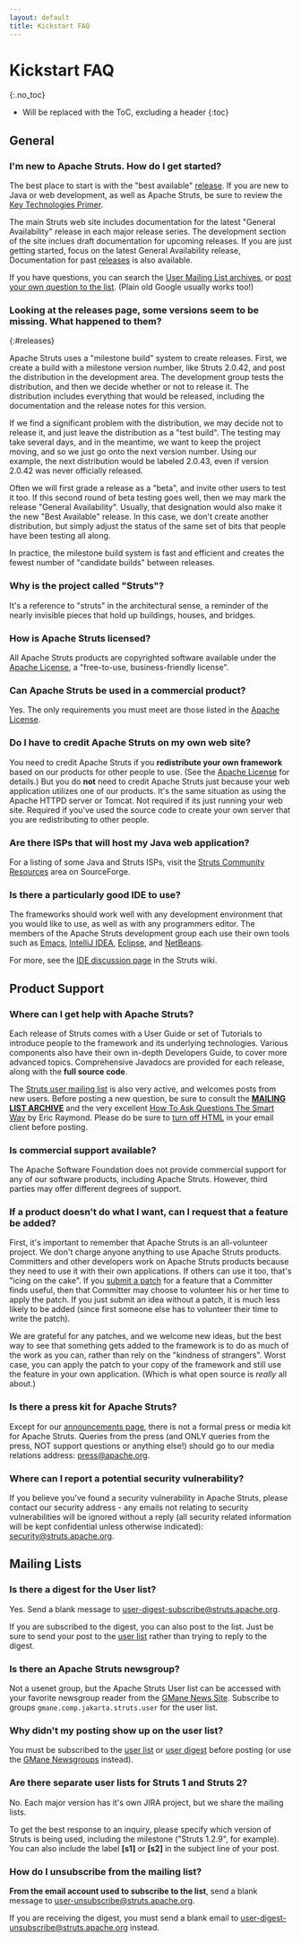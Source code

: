 ```yaml
---
layout: default
title: Kickstart FAQ
---
```


# Kickstart FAQ
{:.no_toc}

* Will be replaced with the ToC, excluding a header
{:toc}

## General

### I'm new to Apache Struts. How do I get started?

The best place to start is with the "best available" [release](releases.html).
If you are new to Java or web development, as well as Apache Struts, be sure to review the
[Key Technologies Primer](primer.html).

The main Struts web site includes documentation for the latest "General Availability" release
in each major release series. The development section of the site inclues draft documentation
for upcoming releases. If you are just getting started, focus on the latest General
Availability release, Documentation for past [releases](releases.html) is also available.

If you have questions, you can search the [User Mailing List archives](mail.html#archives),
or [post your own question to the list](mail.html). (Plain old Google usually works too!)

### Looking at the releases page, some versions seem to be missing. What happened to them?
{:#releases}

Apache Struts uses a "milestone build" system to create releases. First, we create a build
with a milestone version number, like Struts 2.0.42, and post the distribution in the development area.
The development group tests the distribution, and then we decide whether or not to release it.
The distribution includes everything that would be released, including the documentation and the release notes
for this version.

If we find a significant problem with the distribution, we may decide not to release it, and just leave
the distribution as a "test build". The testing may take several days, and in the meantime, we want to keep
the project moving, and so we just go onto the next version number.
Using our example, the next distribution would be labeled 2.0.43, even if version 2.0.42 was never officially
released.

Often we will first grade a release as a "beta", and invite other users to test it too. If this second
round of beta testing goes well, then we may mark the release "General Availability".
Usually, that designation would also make it the new "Best Available" release. In this case, we don't create
another distribution, but simply adjust the status of the same set of bits that people have been testing all along.

In practice, the milestone build system is fast and efficient and creates the fewest number of "candidate builds"
between releases.

### Why is the project called "Struts"?

It's a reference to "struts" in the architectural sense, a reminder of the nearly invisible pieces that hold up
buildings, houses, and bridges.

### How is Apache Struts licensed?

All Apache Struts products are copyrighted software available under the [Apache License](http://www.apache.org/licenses),
a &quot;free-to-use, business-friendly license&quot;.

### Can Apache Struts be used in a commercial product?

Yes. The only requirements you must meet are those listed in the [Apache License](http://www.apache.org/licenses).

### Do I have to credit Apache Struts on my own web site?

You need to credit Apache Struts if you **redistribute your own framework** based on our products
for other people to use. (See the [Apache License](http://www.apache.org/LICENSE) for details.)
But you do **not** need to credit Apache Struts just because your web application utilizes one of our products.
It's the same situation as using the Apache HTTPD server or Tomcat. Not required if its just running your web site.
Required if you've used the source code to create your own server that you are redistributing to other people.

### Are there ISPs that will host my Java web application?

For a listing of some Java and Struts ISPs, visit the [Struts Community Resources](http://struts.sf.net/community/index.html)
area on SourceForge.

### Is there a particularly good IDE to use?

The frameworks should work well with any development environment that you would like to use, as well as with any
programmers editor. The members of the Apache Struts development group each use their own tools such as
[Emacs](http://www.gnu.org/software/emacs/emacs.html), [IntelliJ IDEA](http://www.jetbrains.com/idea/),
[Eclipse](http://www.eclipse.org/), and [NetBeans](http://www.netbeans.org/).

For more, see the [IDE discussion page](http://wiki.apache.org/struts/StrutsMyFavoriteIDE) in the Struts wiki.

## Product Support

### Where can I get help with Apache Struts?

Each release of Struts comes with a User Guide or set of Tutorials to introduce people to the framework
and its underlying technologies. Various components also have their own in-depth Developers Guide, to cover
more advanced topics. Comprehensive Javadocs are provided for each release, along with the **full source code**.

The [Struts user mailing list](mail.html) is also very active, and welcomes posts from new users. Before
posting a new question, be sure to consult the **[MAILING LIST ARCHIVE](mail.html#Archives)**
and the very excellent [How To Ask Questions The Smart Way](http://www.catb.org/~esr/faqs/smart-questions.html)
by Eric Raymond. Please do be sure to [turn off HTML](http://expita.com/nomime.html) in your
email client before posting.

### Is commercial support available?

The Apache Software Foundation does not provide commercial support for any of our software products,
including Apache Struts. However, third parties may offer different degrees of support.

### If a product doesn't do what I want, can I request that a feature be added?

First, it's important to remember that Apache Struts is an all-volunteer project. We don't charge anyone
anything to use Apache Struts products. Committers and other developers work on Apache Struts products because
they need to use it with their own applications. If others can use it too, that's "icing on the cake".
If you [submit a patch](helping.html) for a feature that a Committer finds useful, then that
Committer may choose to volunteer his or her time to apply the patch.
If you just submit an idea without a patch, it is much less likely to be added (since first someone else has to
volunteer their time to write the patch).

We are grateful for any patches, and we welcome new ideas, but the best way to see that something gets added
to the framework is to do as much of the work as you can, rather than rely on the "kindness of strangers".
Worst case, you can apply the patch to your copy of the framework and still use the feature in your own application.
(Which is what open source is *really* all about.)

### Is there a press kit for Apache Struts?

Except for our [announcements page](announce.html), there is not a formal press or media kit for Apache Struts.
Queries from the press (and ONLY queries from the press, NOT support questions or anything else!)
should go to our media relations address: [press@apache.org](mailto:press@apache.org).

### Where can I report a potential security vulnerability?

If you believe you've found a security vulnerability in Apache Struts, please contact our security address - any
emails not relating to security vulnerabilities will be ignored without a reply (all security related information
will be kept confidential unless otherwise indicated): [security@struts.apache.org](mailto:security@struts.apache.org).

## Mailing Lists

### Is there a digest for the User list?

Yes. Send a blank message to [user-digest-subscribe@struts.apache.org](mailto:user-digest-subscribe@struts.apache.org).

If you are subscribed to the digest, you can also post to the list. Just be sure to send your post to
the [user list](mailto:user@struts.apache.org) rather than trying to reply to the digest.

### Is there an Apache Struts newsgroup?

Not a usenet group, but the Apache Struts User list can be accessed with your favorite newsgroup reader from
the [GMane News Site](http://news.gmane.org/). Subscribe to groups `gmane.comp.jakarta.struts.user`
for the user list.

### Why didn't my posting show up on the user list?

You must be subscribed to the [user list](mailto:user-subscribe@struts.apache.org) or
[user digest](mailto:user-digest-subscribe@struts.apache.org) before posting (or use the
[GMane Newsgroups](http://news.gmane.org) instead).


### Are there separate user lists for Struts 1 and Struts 2?

No. Each major version has it's own JIRA project, but we share the mailing lists.

To get the best response to an inquiry, please specify which version of Struts is being used,
including the milestone ("Struts 1.2.9", for example). You can also include the label **\[s1]**
or **\[s2]** in the subject line of your post.

### How do I unsubscribe from the mailing list?

**From the email account used to subscribe to the list**, send a blank message to
[user-unsubscribe@struts.apache.org](mailto:user-unsubscribe@struts.apache.org).

If you are receiving the digest, you must send a blank email to
[user-digest-unsubscribe@struts.apache.org](mailto:user-digest-unsubscribe@struts.apache.org) instead.
